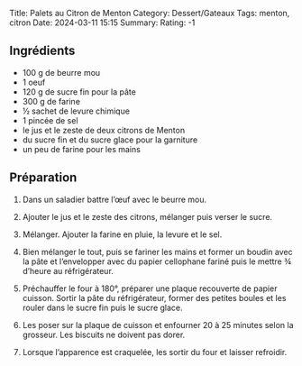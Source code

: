 Title: Palets au Citron de Menton
Category: Dessert/Gateaux
Tags: menton, citron
Date: 2024-03-11 15:15
Summary: 
Rating: -1 

## Ingrédients
- 100 g de beurre mou
- 1 oeuf
- 120 g de sucre fin pour la pâte
- 300 g de farine
- ½ sachet de levure chimique
- 1 pincée de sel
- le jus et le zeste de deux citrons de Menton
- du sucre fin et du sucre glace pour la garniture
- un peu de farine pour les mains

## Préparation

1. Dans un saladier battre l’œuf avec le beurre mou.
2. Ajouter le jus et le zeste des citrons, mélanger puis verser le sucre.
3. Mélanger. Ajouter la farine en pluie, la levure et le sel.
4. Bien mélanger le tout, puis se fariner les mains et former un boudin avec la pâte et l’envelopper avec du papier cellophane fariné puis le mettre ¾ d’heure au réfrigérateur.
5. Préchauffer le four à 180°, préparer une plaque recouverte de papier cuisson. Sortir la pâte du réfrigérateur, former des petites boules et les rouler dans le sucre fin puis le sucre glace.
6. Les poser sur la plaque de cuisson et enfourner 20 à 25 minutes selon la grosseur.
Les biscuits ne doivent pas dorer.

7. Lorsque l’apparence est craquelée, les sortir du four et laisser refroidir.
